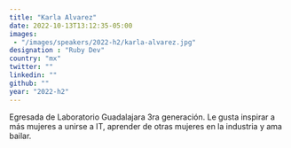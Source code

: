 ```yaml
---
title: "Karla Alvarez"
date: 2022-10-13T13:12:35-05:00
images: 
 - "/images/speakers/2022-h2/karla-alvarez.jpg"
designation : "Ruby Dev"
country: "mx"
twitter: ""
linkedin: ""
github: ""
year: "2022-h2"
---
```


Egresada de Laboratorio Guadalajara 3ra generación. Le gusta inspirar a más mujeres a unirse a IT, aprender de otras mujeres en la industria y ama bailar.  

